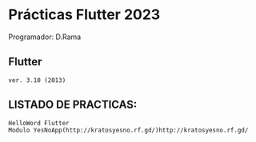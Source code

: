 # Prácticas Flutter 2023
Programador: D.Rama

## Flutter

```Flutter
ver. 3.10 (2013)
```
## LISTADO DE PRACTICAS:
```
HelloWord Flutter
Modulo YesNoApp(http://kratosyesno.rf.gd/)http://kratosyesno.rf.gd/
```
